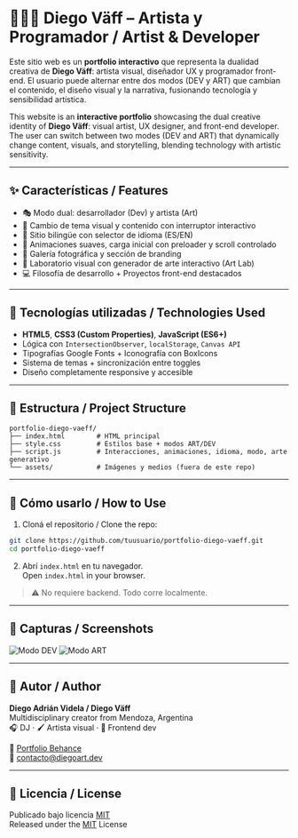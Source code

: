 
# 🎨👨‍💻 Diego Väff – Artista y Programador / Artist & Developer

Este sitio web es un **portfolio interactivo** que representa la dualidad creativa de **Diego Väff**: artista visual, diseñador UX y programador front-end. El usuario puede alternar entre dos modos (DEV y ART) que cambian el contenido, el diseño visual y la narrativa, fusionando tecnología y sensibilidad artística.

This website is an **interactive portfolio** showcasing the dual creative identity of **Diego Väff**: visual artist, UX designer, and front-end developer. The user can switch between two modes (DEV and ART) that dynamically change content, visuals, and storytelling, blending technology with artistic sensitivity.

---

## ✨ Características / Features

- 🎭 Modo dual: desarrollador (Dev) y artista (Art)
- 🎨 Cambio de tema visual y contenido con interruptor interactivo
- 💬 Sitio bilingüe con selector de idioma (ES/EN)
- 🔁 Animaciones suaves, carga inicial con preloader y scroll controlado
- 📸 Galería fotográfica y sección de branding
- 🧪 Laboratorio visual con generador de arte interactivo (Art Lab)
- 💻 Filosofía de desarrollo + Proyectos front-end destacados

---

## 🧪 Tecnologías utilizadas / Technologies Used

- **HTML5**, **CSS3 (Custom Properties)**, **JavaScript (ES6+)**
- Lógica con `IntersectionObserver`, `localStorage`, `Canvas API`
- Tipografías Google Fonts + Iconografía con BoxIcons
- Sistema de temas + sincronización entre toggles
- Diseño completamente responsive y accesible

---

## 📂 Estructura / Project Structure

```
portfolio-diego-vaeff/
├── index.html        # HTML principal
├── style.css         # Estilos base + modos ART/DEV
├── script.js         # Interacciones, animaciones, idioma, modo, arte generativo
└── assets/           # Imágenes y medios (fuera de este repo)
```

---

## 🚀 Cómo usarlo / How to Use

1. Cloná el repositorio / Clone the repo:

```bash
git clone https://github.com/tuusuario/portfolio-diego-vaeff.git
cd portfolio-diego-vaeff
```

2. Abrí `index.html` en tu navegador.  
   Open `index.html` in your browser.

> ⚠️ No requiere backend. Todo corre localmente.

---

## 📸 Capturas / Screenshots

![Modo DEV](https://via.placeholder.com/800x400.png?text=Dev+Mode)
![Modo ART](https://via.placeholder.com/800x400.png?text=Art+Mode)

---

## 👤 Autor / Author

**Diego Adrián Videla / Diego Väff**  
Multidisciplinary creator from Mendoza, Argentina  
🎧 DJ · 🖌 Artista visual · 🧠 Frontend dev  

🔗 [Portfolio Behance](https://www.behance.net/diegovaeff)  
📧 contacto@diegoart.dev

---

## 🪪 Licencia / License

Publicado bajo licencia [MIT](LICENSE)  
Released under the [MIT](LICENSE) License
